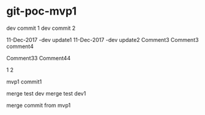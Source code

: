 # git-poc-mvp1

dev commit 1
dev commit 2

11-Dec-2017 -dev update1
11-Dec-2017 -dev update2
Comment3
Comment3
comment4

Comment33
Comment44

1
2

mvp1 commit1

merge test dev
merge test dev1

merge commit from mvp1